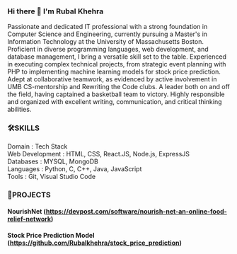 ### Hi there 👋 I'm Rubal Khehra
Passionate and dedicated IT professional with a strong foundation in Computer Science and Engineering, currently pursuing a Master's in Information Technology at the University of Massachusetts Boston. Proficient in diverse programming languages, web development, and database management, I bring a versatile skill set to the table. Experienced in executing complex technical projects, from strategic event planning with PHP to implementing machine learning models for stock price prediction. Adept at collaborative teamwork, as evidenced by active involvement in UMB CS-mentorship and Rewriting the Code clubs. A leader both on and off the field, having captained a basketball team to victory. Highly responsible and organized with excellent writing, communication, and critical thinking abilities.
### 🛠️SKILLS

Domain	:                  Tech Stack  
Web Development	    :     HTML, CSS, React.JS, Node.js, ExpressJS  
Databases	       :        MYSQL, MongoDB  
Languages	       :        Python, C, C++, Java, JavaScript  
Tools	           :        Git, Visual Studio Code  

### 🔭PROJECTS
#### NourishNet (https://devpost.com/software/nourish-net-an-online-food-relief-network)
#### Stock Price Prediction Model (https://github.com/Rubalkhehra/stock_price_prediction)
<!--
**Rubalkhehra/Rubalkhehra** is a ✨ _special_ ✨ repository because its `README.md` (this file) appears on your GitHub profile.

Here are some ideas to get you started:

- 🔭 I’m currently working on ...
- 🌱 I’m currently learning ...
- 👯 I’m looking to collaborate on ...
- 🤔 I’m looking for help with ...
- 💬 Ask me about ...
- 📫 How to reach me: ...
- 😄 Pronouns: ...
- ⚡ Fun fact: ...
-->
